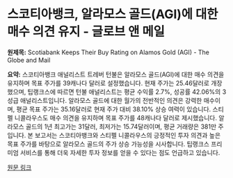 # 스코티아뱅크, 알라모스 골드(AGI)에 대한 매수 의견 유지 - 글로브 앤 메일

**원제목:** Scotiabank Keeps Their Buy Rating on Alamos Gold (AGI) - The Globe and Mail

**요약:** 스코티아뱅크 애널리스트 트레버 턴불은 알라모스 골드(AGI)에 대한 매수 의견을 유지하며 목표 주가를 39캐나다 달러로 설정했습니다.  현재 주가는 25.46달러로 개장했으며, 팁랭크스에 따르면 턴불 애널리스트는 평균 수익률 2.7%, 성공률 42.06%의 3성급 애널리스트입니다.  알라모스 골드에 대한 월가의 전반적인 의견은 강력한 매수이며, 평균 목표 주가는 35.16달러로 현재 주가 대비 38.10% 상승 여력이 있습니다.  스티펠 니콜라우스도 매수 의견을 유지하며 목표 주가를 48캐나다 달러로 제시했습니다. 알라모스 골드의 1년 최고가는 31달러, 최저가는 15.74달러이며, 평균 거래량은 381만 주입니다.  본 보고서는 스코티아뱅크와 스티펠 니콜라우스의 긍정적인 투자 의견과 높은 목표 주가를 바탕으로 알라모스 골드의 주가 상승 가능성을 시사합니다.  팁랭크스 프리미엄 서비스를 통해 더욱 자세한 투자 정보를 얻을 수 있다는 점도 언급하고 있습니다.

[원문 링크](https://www.theglobeandmail.com/investing/markets/stocks/AGI/pressreleases/33564645/scotiabank-keeps-their-buy-rating-on-alamos-gold-agi/)
